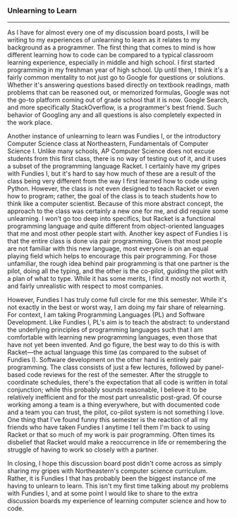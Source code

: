 ### Unlearning to Learn
---

As I have for almost every one of my discussion board posts, I will be writing to my experiences of unlearning to learn as it relates to my background as a programmer. The first thing that comes to mind is how different learning how to code can be compared to a typical classroom learning experience, especially in middle and high school. I first started programming in my freshman year of high school. Up until then, I think it's a fairly common mentality to not just go to Google for questions or solutions. Whether it's answering questions based directly on textbook readings, math problems that can be reasoned out, or memorized formulas, Google was not the go-to platform coming out of grade school that it is now. Google Search, and more specifically StackOverflow, is a programmer's best friend. Such behavior of Googling any and all questions is also completely expected in the work place.


Another instance of unlearning to learn was Fundies I, or the introductory Computer Science class at Northeastern, Fundamentals of Computer Science I. Unlike many schools, AP Computer Science does not excuse students from this first class, there is no way of testing out of it, and it uses a subset of the programming language Racket. I certainly have my gripes with Fundies I, but it's hard to say how much of these are a result of the class being very different from the way I first learned how to code using Python. However, the class is not even designed to teach Racket or even how to program; rather, the goal of the class is to teach students how to think like a computer scientist. Because of this more abstract concept, the approach to the class was certainly a new one for me, and did require some unlearning. I won't go too deep into specifics, but Racket is a functional programming language and quite different from object-oriented languages that me and most other people start with. Another key aspect of Fundies I is that the entire class is done via pair programming. Given that most people are not familiar with this new language, most everyone is on an equal playing field which helps to encourage this pair programming. For those unfamiliar, the rough idea behind pair programming is that one partner is the pilot, doing all the typing, and the other is the co-pilot, guiding the pilot with a plan of what to type. While it has some merits, I find it mostly not worth it, and fairly unrealistic with respect to most companies. 


However, Fundies I has truly come full circle for me this semester. While it's not exactly in the best or worst way, I am doing my fair share of relearning. For context, I am taking Programming Languages (PL) and Software Development. Like Fundies I, PL's aim is to teach the abstract: to understand the underlying principles of programming languages such that I am comfortable with learning new programming languages, even those that have not yet been invented. And go figure, the best way to do this is with Racket—the actual language this time (as compared to the subset of Fundies I). Software development on the other hand is entirely pair programming. The class consists of just a few lectures, followed by panel-based code reviews for the rest of the semester. After the struggle to coordinate schedules, there's the expectation that all code is written in total conjunction; while this probably sounds reasonable, I believe it to be relatively inefficient and for the most part unrealistic post-grad. Of course working among a team is a thing everywhere, but with documented code and a team you can trust, the pilot, co-pilot system is not something I love. One thing that I've found funny this semester is the reaction of all my friends who have taken Fundies I anytime I tell them I'm back to using Racket or that so much of my work is pair programming. Often times its disbelief that Racket would make a reoccurrence in life or remembering the struggle of having to work so closely with a partner.


In closing, I hope this discussion board post didn't come across as simply sharing my gripes with Northeastern's computer science curriculum. Rather, it is Fundies I that has probably been the biggest instance of me having to unlearn to learn. This isn't my first time talking about my problems with Fundies I, and at some point I would like to share to the extra discussion boards my experience of learning computer science and how to code.
